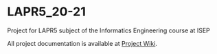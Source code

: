 # LAPR5_20-21
Project for LAPR5 subject of the Informatics Engineering course at ISEP

All project documentation is available at [Project Wiki](https://github.com/TiagoFNB/LAPR5_20-21/wiki).

